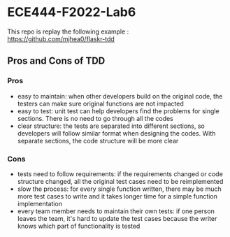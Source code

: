 # ECE444-F2022-Lab6

This repo is replay 
the following example : https://github.com/mjhea0/flaskr-tdd 


## Pros and Cons of TDD
### Pros
- easy to maintain: when other developers build on the original code, the testers can make sure original functions are not impacted
- easy to test: unit test can help developers find the problems for single sections. There is no need to go through all the codes
- clear structure: the tests are separated into different sections, so developers will follow similar format when designing the codes. With separate sections, the code structure will be more clear

### Cons
- tests need to follow requirements: if the requirements changed or code structure changed, all the original test cases need to be reimplemented
- slow the process: for every single function written, there may be much more test cases to write and it takes longer time for a simple function implementation
- every team member needs to maintain their own tests: if one person leaves the team, it's hard to update the test cases because the writer knows which part of functionality is tested
